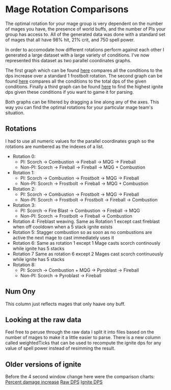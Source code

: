 # Mage Rotation Comparisons

The optimal rotation for your mage group is very dependent on the number of mages you have, the presence of world buffs, and the number of PIs your group has access to. All of the generated data was done with a standard set of mages that all have 98% hit, 21% crit, and 750 spell power.

In order to accomodate how different rotations perform against each other I generated a large dataset with a large variety of conditions. I've now represented this dataset as two parallel coordinates graphs.

The first graph which can be found [here](https://mormigil.github.io/ClassicIgniteSimulator/percent_dmg_increase_updated.html) compares all the conditions to the dps increase over a standard 1 frostbolt rotation. The second graph can be found [here](https://mormigil.github.io/ClassicIgniteSimulator/dps_updated.html) compares all the conditions to the total dps of the given conditions. Finally a third graph can be found [here](https://mormigil.github.io/ClassicIgniteSimulator/ignite_dps_updated.html) to find the highest ignite dps given these conditions if you want to game it for parsing.

Both graphs can be filtered by dragging a line along any of the axes. This way you can find the optimal rotations for your particular mage team's situation. 

## Rotations

I had to use all numeric values for the parallel coordinates graph so the rotations are numbered as the indexes of a list. 

- Rotation 0:
    + PI: Scorch -> Combustion -> Fireball -> MQG -> Fireball
    + Non-PI: Scorch -> Fireball -> Fireball -> MQG + Combustion
- Rotation 1:
    + PI: Scorch -> Combustion -> Frostbolt -> MQG -> Fireball
    + Non-PI: Scorch -> Frostbolt -> Fireball -> MQG + Combustion
- Rotation 2:
    + PI: Scorch -> Combustion -> Frostbolt -> MQG -> Fireball
    + Non-PI: Scorch -> Frostbolt -> Frostbolt -> Fireball -> Combustion
- Rotation 3:
    + PI: Scorch -> Fire Blast -> Combustion -> Fireball -> MQG
    + Non-PI: Scorch -> Frostbolt -> Fireball -> Combustion
- Rotation 4: Fireblast weaving. Same as Rotation 1 except cast fireblast when off cooldown when a 5 stack ignite exists
- Rotation 5: Stagger combustion so as soon as no combustions are active the next mage to cast immediately uses it
- Rotation 6: Same as rotation 1 except 1 Mage casts scorch continously while ignite has 5 stacks
- Rotation 7 Same as rotation 6 except 2 Mages cast scorch continuously while ignite has 5 stacks
- Rotation 8: 
    + PI: Scorch -> Combustion + MQG -> Pyroblast -> Fireball
    + Non-PI: Scorch -> Pyroblast -> Fireball

## Num Ony

This column just reflects mages that only haave ony buff.


## Looking at the raw data

Feel free to peruse through the raw data I split it into files based on the number of mages to make it a little easier to parse. There is a new column called weightedTicks that can be used to recompute the ignite dps for any value of spell power instead of resimming the result.

## Older versions of ignite

Before the 4 second window change here were the comparison charts:
[Percent damage increase](https://mormigil.github.io/ClassicIgniteSimulator/percent_dmg_increase.html)
[Raw DPS](https://mormigil.github.io/ClassicIgniteSimulator/dps.html)
[Ignite DPS](https://mormigil.github.io/ClassicIgniteSimulator/ignite_dps.html)

